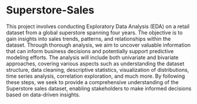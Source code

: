 # Superstore-Sales

This project involves conducting Exploratory Data Analysis (EDA) on a retail dataset from a global superstore spanning four years. The objective is to gain insights into sales trends, patterns, and relationships within the dataset. Through thorough analysis, we aim to uncover valuable information that can inform business decisions and potentially support predictive modeling efforts. The analysis will include both univariate and bivariate approaches, covering various aspects such as understanding the dataset structure, data cleaning, descriptive statistics, visualization of distributions, time series analysis, correlation exploration, and much more. By following these steps, we seek to provide a comprehensive understanding of the Superstore sales dataset, enabling stakeholders to make informed decisions based on data-driven insights.
